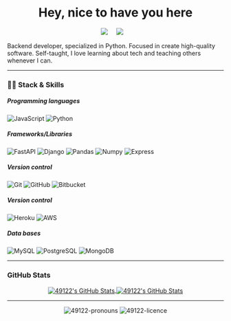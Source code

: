 <h1 align="center">Hey, nice to have you here</h1>

<p align='center'>
  <a href="https://linkedin.com/in/https://www.linkedin.com/in/jorge-alberto-delgadillo-alonso-7b58501aa/"><img src="https://img.shields.io/badge/linkedin-%230077B5.svg?&style=for-the-badge&logo=linkedin&logoColor=white" /></a>&nbsp;&nbsp;&nbsp;&nbsp;
  <a href="https://platzi.com/p/JorgeADelgadilloAlonso/"><img src="https://img.shields.io/badge/Platzi-98CA3F.svg?&style=for-the-badge&logo=platzi&logoColor=white" /></a>&nbsp;&nbsp;&nbsp;&nbsp;
</p>


<p>Backend developer, specialized in Python. Focused in create high-quality software. Self-taught, I love learning about tech and teaching others whenever I can.</p>

---

<h3>👨‍💻 Stack & Skills</h3>

<h5> Programming languages </h5>

![JavaScript](https://img.shields.io/badge/JavaScript-F7DF1E?style=for-the-badge&logo=javascript&logoColor=black)
![Python](https://img.shields.io/badge/Python-3776AB?style=for-the-badge&logo=python&logoColor=white)



<h5> Frameworks/Libraries </h5>

![FastAPI](https://img.shields.io/badge/fastapi-109989?style=for-the-badge&logo=FASTAPI&logoColor=white)
![Django](https://img.shields.io/badge/Django-092E20?style=for-the-badge&logo=django&logoColor=white)
![Pandas](https://img.shields.io/badge/Pandas-2C2D72?style=for-the-badge&logo=pandas&logoColor=white)
![Numpy](https://img.shields.io/badge/Numpy-777BB4?style=for-the-badge&logo=numpy&logoColor=white)
![Express](https://img.shields.io/badge/Express.js-000000?style=for-the-badge&logo=express&logoColor=white)



<h5> Version control </h5>

![Git](https://img.shields.io/badge/_-Git-292e33?style=flat-square&logo=git&logoColor=fff)
![GitHub](https://img.shields.io/badge/_-GitHub-292e33?style=flat-square&logo=github)
![Bitbucket](https://img.shields.io/badge/Bitbucket-330F63?style=for-the-badge&logo=bitbucket&logoColor=white)



<h5> Version control </h5>

![Heroku](https://img.shields.io/badge/Heroku-430098?style=for-the-badge&logo=heroku&logoColor=white)
![AWS](https://img.shields.io/badge/Amazon_AWS-232F3E?style=for-the-badge&logo=amazon-aws&logoColor=white)



<h5> Data bases </h5>

![MySQL](https://img.shields.io/badge/_-MySQL-292e33?style=flat-square&logo=MySQL&logoColor=fff)
![PostgreSQL](https://img.shields.io/badge/PostgreSQL-316192?style=for-the-badge&logo=postgresql&logoColor=white)
![MongoDB](https://img.shields.io/badge/_-MongoDB-292e33?style=flat-square&logo=MongoDB&logoColor=fff)


---

<h3>GitHub Stats</h3>
<div align="center">
<a href="https://github.com/49122">
  <img align="center" src="https://github-readme-stats.vercel.app/api/top-langs/?username=49122&theme=dracula&count_private=true&hide=css,blade" alt="49122's GitHub Stats" />
</a>

<a href="https://github.com/jcmexdev">
  <img align="center" src="https://github-readme-stats.vercel.app/api?username=49122&count_private=true&show_icons=true&line_height=27&theme=dracula" alt="49122's GitHub Stats"/>
</a>
</div>

---

</p>

<p align="center">
<img src="https://img.shields.io/badge/pronouns-he%2Fhim-orange" alt="49122-pronouns" />
<img src="https://img.shields.io/badge/licence-MIT-green" alt="49122-licence" />
</p>

